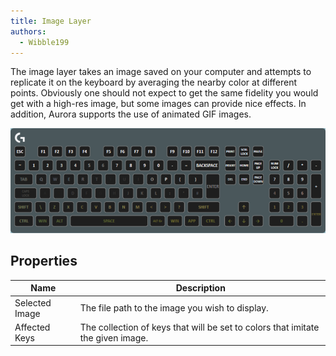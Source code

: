 ```yaml
---
title: Image Layer
authors:
  - Wibble199
---
```


The image layer takes an image saved on your computer and attempts to replicate it on the keyboard by averaging the nearby color at different points. Obviously one should not expect to get the same fidelity you would get with a high-res image, but some images can provide nice effects. In addition, Aurora supports the use of animated GIF images.

![An image layer displaying a picture of a landscape](img/docs/layer-image.png)

## Properties

Name|Description
-|-
Selected Image|The file path to the image you wish to display.
Affected Keys|The collection of keys that will be set to colors that imitate the given image.
